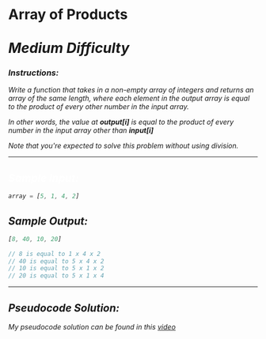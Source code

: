 <h1>Array of Products <br/><br> 
<i>Medium Difficulty<i> 
</h1>

<h3><b>Instructions:</b></h3>
<p>
  Write a function that takes in a non-empty array of integers and returns an
  array of the same length, where each element in the output array is equal to
  the product of every other number in the input array.

  In other words, the value at **output[i]** is equal to the product of
  every number in the input array other than **input[i]**

  *Note that you're expected to solve this problem without using division.*
</p>
<hr>

<h2 style="color: white">Sample Input:</h2>

```javascript
array = [5, 1, 4, 2]
```

<h2>Sample Output:</h2>

```javascript
[8, 40, 10, 20]
 
// 8 is equal to 1 x 4 x 2
// 40 is equal to 5 x 4 x 2
// 10 is equal to 5 x 1 x 2
// 20 is equal to 5 x 1 x 4
```
<hr>

<h2>Pseudocode Solution:</h2>

My pseudocode solution can be found in this [video]('https://youtu.be/yllmY1ERx5s')